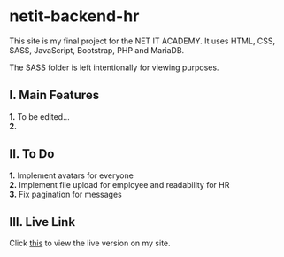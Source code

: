 # netit-backend-hr
This site is my final project for the NET IT ACADEMY.
It uses HTML, CSS, SASS, JavaScript, Bootstrap, PHP and MariaDB.

The SASS folder is left intentionally for viewing purposes.

## I. Main Features
**1.** To be edited...  
**2.**  

## II. To Do
**1.** Implement avatars for everyone  
**2.** Implement file upload for employee and readability for HR  
**3.** Fix pagination for messages  

## III. Live Link
Click [this](https://thisisanexample.website/) to view the live version on my site.
